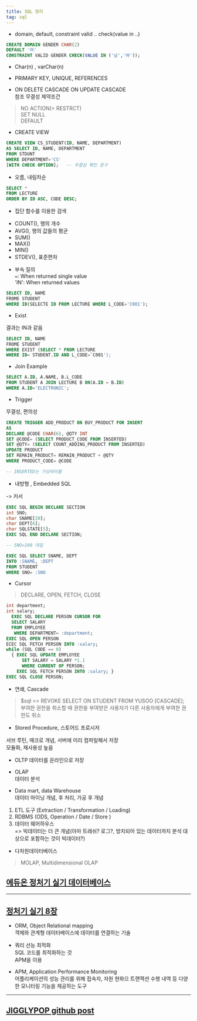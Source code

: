 ```yaml
---
title: SQL 정리
tag: sql  
--- 
```


* domain, default, constraint valid .. check(value in ..)  

```sql 
CREATE DOMAIN GENDER CHAR(2)
DEFAULT '여'
CONSTRAINT VALID GENDER CHECK(VALUE IN ('남','여'));
```  

* Char(n) , varChar(n)  

* PRIMARY KEY, UNIQUE, REFERENCES  

* ON DELETE CASCADE ON UPDATE CASCADE  
참조 무결성 제약조건  
> NO ACTION(= RESTRCT)  
> SET NULL   
> DEFAULT  

* CREATE VIEW  

```SQL  
CREATE VIEW CS_STUDENT(ID, NAME, DEPARTMENT)
AS SELECT ID, NAME, DEPARTMENT
FROM STDUNT
WHERE DEPARTMENT='CS'
[WITH CHECK OPTION];   -- 무결성 확인 문구  
```

* 오름, 내림차순  

```sql  
SELECT *
FROM LECTURE
ORDER BY ID ASC, CODE DESC;
```

* 집단 함수를 이용한 검색  
- COUNT(), 행의 개수  
- AVG(), 행의 값들의 평균  
- SUM()  
- MAX()  
- MIN()  
- STDEV(), 표준편차  

* 부속 질의  
`=`: When returned single value  
'IN': When returned values  
 
```sql  
SELECT ID, NAME
FROME STUDENT
WHERE ID(SELECTE ID FROM LECTURE WHERE L_CODE='C001');
```  

* Exist  

결과는 IN과 같음  

``` sql  
SELECT ID, NAME
FROME STUDENT
WHERE EXIST (SELECT * FROM LECTURE
WHERE ID= STUDENT.ID AND L_CODE=`C001');
```

* Join Example  

```sql   
SELECT A.ID, A.NAME, B.L_CODE
FROM STUDENT A JOIN LECTURE B ON(A.ID = B.ID)
WHERE A.ID='ELECTRONIC';
```  

* Trigger  

무결성, 편의성  

```sql
CREATE TRIGGER ADD_PRODUCT ON BUY_PRODUCT FOR INSERT
AS
DECLARE @CODE CHAR(6), @QTY INT
SET @CODE= (SELECT PRODUCT_CODE FROM INSERTED)
SET @QTY= (SELECT COUNT_ADDING_PRODUCT FROM INSERTED)
UPDATE PRODUCT
SET REMAIN_PRODUCT= REMAIN_PRODUCT + @QTY
WHERE PRODUCT_CODE= @CODE

-- INSERTED는 가상테이블  
```

* 내방형 , Embedded SQL  

-> 커서  

```sql
EXEC SQL BEGIN DECLARE SECTION
int SNO;
char SNAME[20];
char DEPT[6];
char SQLSTATE[5];
EXEC SQL END DECLARE SECTION;

-- SNO=100 대입

EXEC SQL SELECT SNAME, DEPT
INTO :SNAME, :DEPT
FROM STUDENT
WHERE SNO= :SNO
```

* Cursor  

> DECLARE, OPEN, FETCH, CLOSE  

```sql
int department;
int salary;
  EXEC SQL DECLARE PERSON CURSOR FOR 
  SELECT SALARY
  FROM EMPLOYEE
   WHERE DEPARTMENT= :department;
EXEC SQL OPEN PERSON
ECEC SQL FETCH PERSON INTO :salary;
while (SQL CODE == 0)
  { EXEC SQL UPDATE EMPLOYEE
      SET SALARY = SALARY *1.1
      WHERE CURRENT OF PERSON;
    EXEC SQL FETCH PERSON INTO :salary; }
EXEC SQL CLOSE PERSON;    

```

* 연쇄, Cascade  

> $sql >> REVOKE SELECT ON STUDENT FROM YUSOO [CASCADE];  
부여한 권한을 취소할 때 권한을 부여받은 사용자가 다른 사용자에게 부여한 권한도 취소  


* Stored Procedure, 스토어드 프로시저  

서브 루틴, 매크로 개념, 서버에 미리 컴파일해서 저장  
모듈화, 재사용성 높음  

* OLTP
데이터를 온라인으로 저장  

* OLAP  
데이터 분석  

* Data mart, data Warehouse  
데이터 마이닝 개념, 후 처리, 가공 후 개념  

1. ETL 도구 (Extraction / Transformation / Loading)  
2. RDBMS (ODS, Operation / Date / Store )  
3. 데이터 웨어하우스  
=> 빅데이터는 더 큰 개념(아마 트레쉬? 로그?, 방치되어 있는 데이터까지 분석 대상으로 포함하는 것이 빅데이터?)  

* 다차원데이터베이스  
> MOLAP, Multidimensional OLAP  


## [에듀온 정처기 실기 데이터베이스](https://www.youtube.com/playlist?list=PLimVTOIIZt2aP6msQIw0011mfVP-oJGab)  

---


## [정처기 실기 8장](https://velog.io/@dchecheb/%EC%A0%95%EC%B2%98%EA%B8%B0-%EC%8B%A4%EA%B8%B0-8%EC%9E%A5-SQL-%EC%9D%91%EC%9A%A9)  

* ORM, Object Relational mapping  
객체와 관계형 데이터베이스에 데이터를 연결하는 기술  

* 쿼리 선능 최적화  
SQL 코드를 최적화하는 것  
APM을 이용  

* APM, Application Performance Monitoring  
어플리케이션의 성능 관리를 위해 접속자, 자원 현화으 트랜잭션 수행 내역 등 다양한 모니터링 기능을 제공하는 도구  

---  

## [JIGGLYPOP github post](https://jigglog.netlify.app/[2020]%20%EC%A0%95%EB%B3%B4%20%EC%B2%98%EB%A6%AC%20%EA%B8%B0%EC%82%AC%20%EC%8B%A4%EA%B8%B0%208-SQL%20%EC%9D%91%EC%9A%A9/)  


